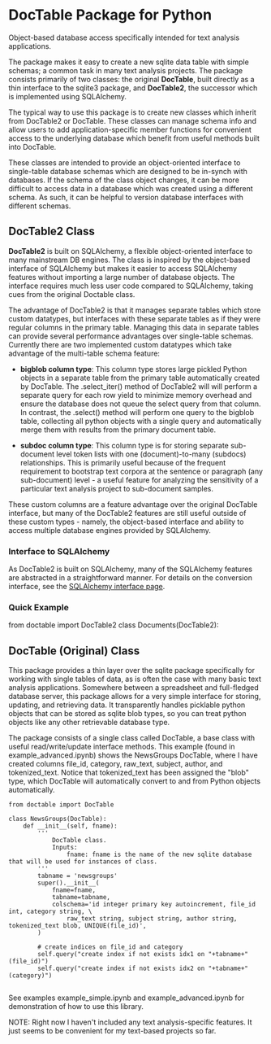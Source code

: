 

# DocTable Package for Python

Object-based database access specifically intended for text analysis applications.

The package makes it easy to create a new sqlite data table with simple schemas; a common task in many text analysis projects. The package consists primarily of two classes: the original **DocTable**, built directly as a thin interface to the sqlite3 package, and **DocTable2**, the successor which is implemented using SQLAlchemy.

The typical way to use this package is to create new classes which inherit from DocTable2 or DocTable. These classes can manage schema info and allow users to add application-specific member functions for convenient access to the underlying database which benefit from useful methods built into DocTable.

These classes are intended to provide an object-oriented interface to single-table database schemas which are designed to be in-synch with databases. If the schema of the class object changes, it can be more difficult to access data in a database which was created using a different schema. As such, it can be helpful to version database interfaces with different schemas.

## DocTable2 Class

**DocTable2** is built on SQLAlchemy, a flexible object-oriented interface to many mainstream DB engines. The class is inspired by the object-based interface of SQLAlchemy but makes it easier to access SQLAlchemy features without importing a large number of database objects. The interface requires much less user code compared to SQLAlchemy, taking cues from the original Doctable class.

The advantage of DocTable2 is that it manages separate tables which store custom datatypes, but interfaces with these separate tables as if they were regular columns in the primary table. Managing this data in separate tables can provide several performance advantages over single-table schemas. Currently there are two implemented custom datatypes which take advantage of the multi-table schema feature:

* **bigblob column type**: This column type stores large pickled Python objects in a separate table from the primary table automatically created by DocTable. The .select_iter() method of DocTable2 will will perform a separate query for each row yield to minimize memory overhead and ensure the database does not queue the select query from that column. In contrast, the .select() method will perform one query to the bigblob table, collecting all python objects with a single query and automatically merge them with results from the primary document table.

* **subdoc column type**: This column type is for storing separate sub-document level token lists with one (document)-to-many (subdocs) relationships. This is primarily useful because of the frequent requirement to bootstrap text corpora at the sentence or paragraph (any sub-document) level - a useful feature for analyzing the sensitivity of a particular text analysis project to sub-document samples.

These custom columns are a feature advantage over the original DocTable interface, but many of the DocTable2 features are still useful outside of these custom types - namely, the object-based interface and ability to access multiple database engines provided by SQLAlchemy.

### Interface to SQLAlchemy

As DocTable2 is built on SQLAlchemy, many of the SQLAlchemy features are abstracted in a straightforward manner. For details on the conversion interface, see the [SQLAlchemy interface page](https://github.com/devincornell/doctable/blob/doctable2/sqlalchemy_interface.md).

### Quick Example

from doctable import DocTable2
class Documents(DocTable2):





## DocTable (Original) Class

This package provides a thin layer over the sqlite package specifically for working with single tables of data, as is often the case with many basic text analysis applications. Somewhere between a spreadsheet and full-fledged database server, this package allows for a very simple interface for storing, updating, and retrieving data. It transparently handles picklable python objects that can be stored as sqlite blob types, so you can treat python objects like any other retrievable database type.

The package consists of a single class called DocTable, a base class with useful read/write/update interface methods. This example (found in example_advanced.ipynb) shows the NewsGroups DocTable, where I have created columns file_id, category, raw_text, subject, author, and tokenized_text. Notice that tokenized_text has been assigned the "blob" type, which DocTable will automatically convert to and from Python objects automatically.


```
from doctable import DocTable

class NewsGroups(DocTable):
    def __init__(self, fname):
        '''
            DocTable class.
            Inputs:
                fname: fname is the name of the new sqlite database that will be used for instances of class.
        '''
        tabname = 'newsgroups'
        super().__init__(
            fname=fname, 
            tabname=tabname, 
            colschema='id integer primary key autoincrement, file_id int, category string, \
                raw_text string, subject string, author string, tokenized_text blob, UNIQUE(file_id)',
        )
        
        # create indices on file_id and category
        self.query("create index if not exists idx1 on "+tabname+"(file_id)")
        self.query("create index if not exists idx2 on "+tabname+"(category)")


```

See examples example_simple.ipynb and example_advanced.ipynb for demonstration of how to use this library.


NOTE: Right now I haven't included any text analysis-specific features. It just seems to be convenient for my text-based projects so far.



